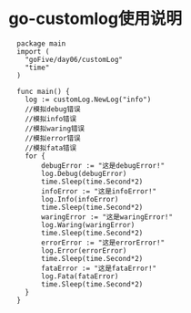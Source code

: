 # go-customlog使用说明
      
      package main
      import (
      	"goFive/day06/customLog"
      	"time"
      )
      
      func main() {
      	log := customLog.NewLog("info")
      	//模拟debug错误
      	//模拟info错误
      	//模拟waring错误
      	//模拟error错误
      	//模拟fata错误
      	for {
      		debugError := "这是debugError!"
      		log.Debug(debugError)
      		time.Sleep(time.Second*2)
      		infoError := "这是infoError!"
      		log.Info(infoError)
      		time.Sleep(time.Second*2)
      		waringError := "这是waringError!"
      		log.Waring(waringError)
      		time.Sleep(time.Second*2)
      		errorError := "这是errorError!"
      		log.Error(errorError)
      		time.Sleep(time.Second*2)
      		fataError := "这是fataError!"
      		log.Fata(fataError)
      		time.Sleep(time.Second*2)
      	}
      }
